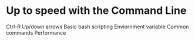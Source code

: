 # Up to speed with the Command Line


Ctrl-R
Up/down arrows
Basic bash scripting
Enviornment variable
Common commands
Performance
